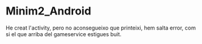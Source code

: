 # Minim2_Android
 He creat l'activity, pero no aconsegueixo que printeixi, hem salta error, com si el que arriba del gameservice estigues buit.
